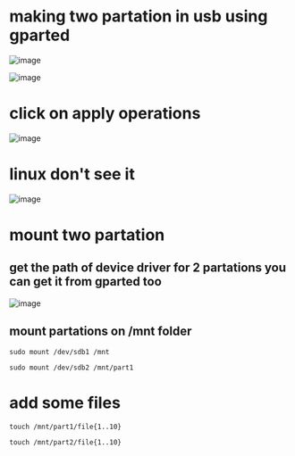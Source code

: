 # making two partation in usb using gparted

![image](https://github.com/waleedelfieky/Moudule_one_tasks/assets/126036494/33b87c1a-c15d-4ab0-99c0-4cbf0960fb4d)

![image](https://github.com/waleedelfieky/Moudule_one_tasks/assets/126036494/2c801c08-4b3e-4d7c-a21f-5c1f5ba107a7)
# click on apply operations
![image](https://github.com/waleedelfieky/Moudule_one_tasks/assets/126036494/fd4276aa-ceea-4e2a-80bf-62c114c43cca)

# linux don't see it
![image](https://github.com/waleedelfieky/Moudule_one_tasks/assets/126036494/6bfdfd57-408f-4ce5-ab41-038b6c69361b)

# mount two partation 
## get the path of device driver for 2 partations you can get it from gparted too 
![image](https://github.com/waleedelfieky/Moudule_one_tasks/assets/126036494/6caec551-eaf4-48d1-9019-d3f4e10f81ca)
## mount partations on /mnt folder
```
sudo mount /dev/sdb1 /mnt
```

```
sudo mount /dev/sdb2 /mnt/part1
```

# add some files 
```
touch /mnt/part1/file{1..10}
```
```
touch /mnt/part2/file{1..10}
```
